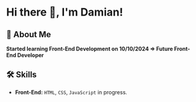 
# Hi there 👋, I'm Damian!

## 🚀 About Me
**Started learning Front-End Development on 10/10/2024 => Future Front-End Developer**

## 🛠 Skills
- **Front-End:** `HTML`, `CSS`, `JavaScript` in progress.
